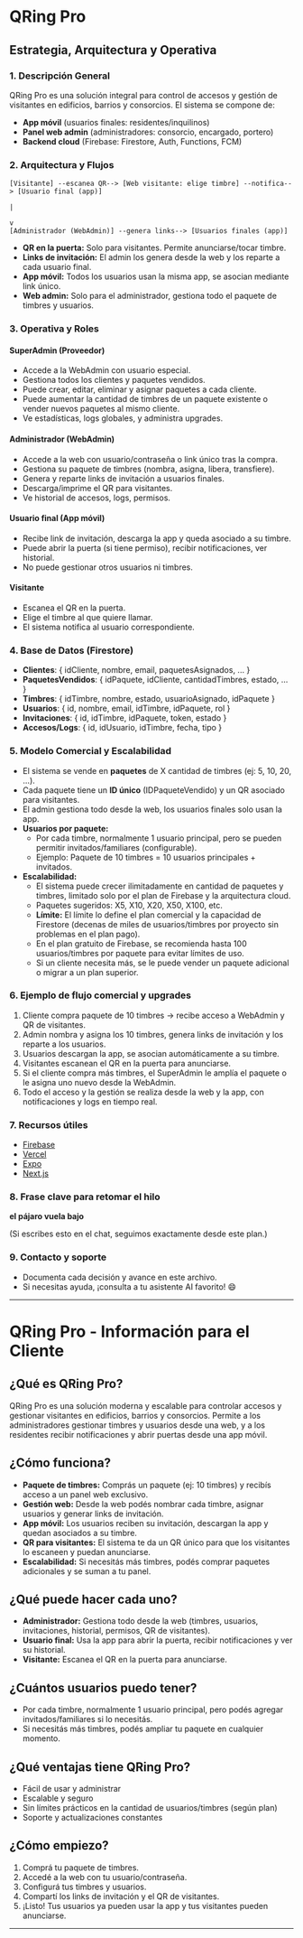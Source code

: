 # QRing Pro

## Estrategia, Arquitectura y Operativa

### 1. Descripción General
QRing Pro es una solución integral para control de accesos y gestión de visitantes en edificios, barrios y consorcios. El sistema se compone de:
- **App móvil** (usuarios finales: residentes/inquilinos)
- **Panel web admin** (administradores: consorcio, encargado, portero)
- **Backend cloud** (Firebase: Firestore, Auth, Functions, FCM)

### 2. Arquitectura y Flujos

```
[Visitante] --escanea QR--> [Web visitante: elige timbre] --notifica--> [Usuario final (app)]
                                                                                  |
                                                                                  v
[Administrador (WebAdmin)] --genera links--> [Usuarios finales (app)]
```

- **QR en la puerta:** Solo para visitantes. Permite anunciarse/tocar timbre.
- **Links de invitación:** El admin los genera desde la web y los reparte a cada usuario final.
- **App móvil:** Todos los usuarios usan la misma app, se asocian mediante link único.
- **Web admin:** Solo para el administrador, gestiona todo el paquete de timbres y usuarios.

### 3. Operativa y Roles

#### SuperAdmin (Proveedor)
- Accede a la WebAdmin con usuario especial.
- Gestiona todos los clientes y paquetes vendidos.
- Puede crear, editar, eliminar y asignar paquetes a cada cliente.
- Puede aumentar la cantidad de timbres de un paquete existente o vender nuevos paquetes al mismo cliente.
- Ve estadísticas, logs globales, y administra upgrades.

#### Administrador (WebAdmin)
- Accede a la web con usuario/contraseña o link único tras la compra.
- Gestiona su paquete de timbres (nombra, asigna, libera, transfiere).
- Genera y reparte links de invitación a usuarios finales.
- Descarga/imprime el QR para visitantes.
- Ve historial de accesos, logs, permisos.

#### Usuario final (App móvil)
- Recibe link de invitación, descarga la app y queda asociado a su timbre.
- Puede abrir la puerta (si tiene permiso), recibir notificaciones, ver historial.
- No puede gestionar otros usuarios ni timbres.

#### Visitante
- Escanea el QR en la puerta.
- Elige el timbre al que quiere llamar.
- El sistema notifica al usuario correspondiente.

### 4. Base de Datos (Firestore)
- **Clientes**: { idCliente, nombre, email, paquetesAsignados, ... }
- **PaquetesVendidos**: { idPaquete, idCliente, cantidadTimbres, estado, ... }
- **Timbres**: { idTimbre, nombre, estado, usuarioAsignado, idPaquete }
- **Usuarios**: { id, nombre, email, idTimbre, idPaquete, rol }
- **Invitaciones**: { id, idTimbre, idPaquete, token, estado }
- **Accesos/Logs**: { id, idUsuario, idTimbre, fecha, tipo }

### 5. Modelo Comercial y Escalabilidad
- El sistema se vende en **paquetes** de X cantidad de timbres (ej: 5, 10, 20, ...).
- Cada paquete tiene un **ID único** (IDPaqueteVendido) y un QR asociado para visitantes.
- El admin gestiona todo desde la web, los usuarios finales solo usan la app.
- **Usuarios por paquete:**
  - Por cada timbre, normalmente 1 usuario principal, pero se pueden permitir invitados/familiares (configurable).
  - Ejemplo: Paquete de 10 timbres = 10 usuarios principales + invitados.
- **Escalabilidad:**
  - El sistema puede crecer ilimitadamente en cantidad de paquetes y timbres, limitado solo por el plan de Firebase y la arquitectura cloud.
  - Paquetes sugeridos: X5, X10, X20, X50, X100, etc.
  - **Límite:** El límite lo define el plan comercial y la capacidad de Firestore (decenas de miles de usuarios/timbres por proyecto sin problemas en el plan pago).
  - En el plan gratuito de Firebase, se recomienda hasta 100 usuarios/timbres por paquete para evitar límites de uso.
  - Si un cliente necesita más, se le puede vender un paquete adicional o migrar a un plan superior.

### 6. Ejemplo de flujo comercial y upgrades
1. Cliente compra paquete de 10 timbres → recibe acceso a WebAdmin y QR de visitantes.
2. Admin nombra y asigna los 10 timbres, genera links de invitación y los reparte a los usuarios.
3. Usuarios descargan la app, se asocian automáticamente a su timbre.
4. Visitantes escanean el QR en la puerta para anunciarse.
5. Si el cliente compra más timbres, el SuperAdmin le amplía el paquete o le asigna uno nuevo desde la WebAdmin.
6. Todo el acceso y la gestión se realiza desde la web y la app, con notificaciones y logs en tiempo real.

### 7. Recursos útiles
- [Firebase](https://firebase.google.com/)
- [Vercel](https://vercel.com/)
- [Expo](https://expo.dev/)
- [Next.js](https://nextjs.org/)

### 8. Frase clave para retomar el hilo
**el pájaro vuela bajo**

(Si escribes esto en el chat, seguimos exactamente desde este plan.)

### 9. Contacto y soporte
- Documenta cada decisión y avance en este archivo.
- Si necesitas ayuda, ¡consulta a tu asistente AI favorito! 😄

---

# QRing Pro - Información para el Cliente

## ¿Qué es QRing Pro?
QRing Pro es una solución moderna y escalable para controlar accesos y gestionar visitantes en edificios, barrios y consorcios. Permite a los administradores gestionar timbres y usuarios desde una web, y a los residentes recibir notificaciones y abrir puertas desde una app móvil.

## ¿Cómo funciona?
- **Paquete de timbres:** Comprás un paquete (ej: 10 timbres) y recibís acceso a un panel web exclusivo.
- **Gestión web:** Desde la web podés nombrar cada timbre, asignar usuarios y generar links de invitación.
- **App móvil:** Los usuarios reciben su invitación, descargan la app y quedan asociados a su timbre.
- **QR para visitantes:** El sistema te da un QR único para que los visitantes lo escaneen y puedan anunciarse.
- **Escalabilidad:** Si necesitás más timbres, podés comprar paquetes adicionales y se suman a tu panel.

## ¿Qué puede hacer cada uno?
- **Administrador:** Gestiona todo desde la web (timbres, usuarios, invitaciones, historial, permisos, QR de visitantes).
- **Usuario final:** Usa la app para abrir la puerta, recibir notificaciones y ver su historial.
- **Visitante:** Escanea el QR en la puerta para anunciarse.

## ¿Cuántos usuarios puedo tener?
- Por cada timbre, normalmente 1 usuario principal, pero podés agregar invitados/familiares si lo necesitás.
- Si necesitás más timbres, podés ampliar tu paquete en cualquier momento.

## ¿Qué ventajas tiene QRing Pro?
- Fácil de usar y administrar
- Escalable y seguro
- Sin límites prácticos en la cantidad de usuarios/timbres (según plan)
- Soporte y actualizaciones constantes

## ¿Cómo empiezo?
1. Comprá tu paquete de timbres.
2. Accedé a la web con tu usuario/contraseña.
3. Configurá tus timbres y usuarios.
4. Compartí los links de invitación y el QR de visitantes.
5. ¡Listo! Tus usuarios ya pueden usar la app y tus visitantes pueden anunciarse.

---

